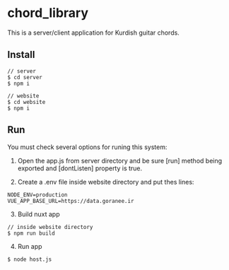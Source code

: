 # chord_library
This is a server/client application for Kurdish guitar chords.

## Install
```
// server
$ cd server
$ npm i

// website
$ cd website
$ npm i
```

## Run
You must check several options for runing this system:

1. Open the app.js from server directory and be sure [run] method being exported and [dontListen] property is true.

2. Create a .env file inside website directory and put thes lines:
```
NODE_ENV=production
VUE_APP_BASE_URL=https://data.goranee.ir
```

3. Build nuxt app
```
// inside website directory
$ npm run build
``` 

4. Run app
```
$ node host.js
```